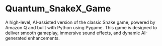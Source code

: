 # Quantum_SnakeX_Game
A high-level, AI-assisted version of the classic Snake game, powered by Amazon Q and built with Python using Pygame. This game is designed to deliver smooth gameplay, immersive sound effects, and dynamic AI-generated enhancements.
